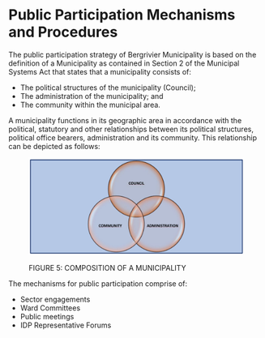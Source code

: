 # Public Participation Mechanisms and Procedures

The public participation strategy of Bergrivier Municipality is based on the definition of a Municipality as contained in Section 2 of the Municipal Systems Act that states that a municipality consists of:

* The political structures of the municipality (Council);
* The administration of the municipality; and
* The community within the municipal area.

A municipality functions in its geographic area in accordance with the political, statutory and other relationships between its political structures, political office bearers, administration and its community. This relationship can be depicted as follows:                                 &#x20;

<figure><img src="../../.gitbook/assets/Screen Shot 2023-04-24 at 9.25.44 PM.png" alt=""><figcaption><p>  FIGURE 5: COMPOSITION OF A MUNICIPALITY</p></figcaption></figure>

The mechanisms for public participation comprise of:

* Sector engagements
* Ward Committees
* Public meetings
* IDP Representative Forums
